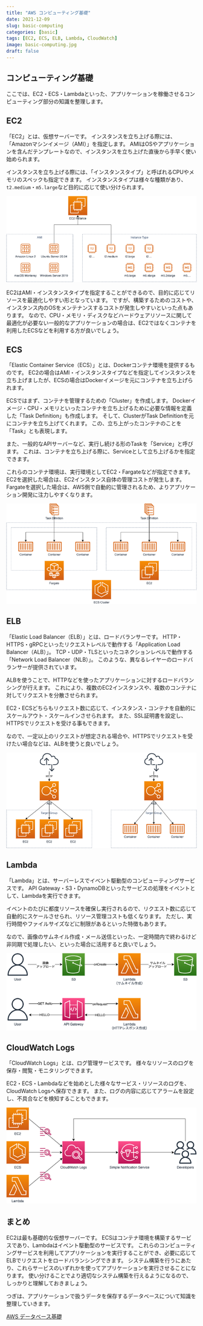 ```yaml
---
title: "AWS コンピューティング基礎"
date: 2021-12-09
slug: basic-computing
categories: [basic]
tags: [EC2, ECS, ELB, Lambda, CloudWatch]
image: basic-computing.jpg
draft: false
---
```


## コンピューティング基礎

ここでは、EC2・ECS・Lambdaといった、アプリケーションを稼働させるコンピューティング部分の知識を整理します。


## EC2

「EC2」とは、仮想サーバーです。
インスタンスを立ち上げる際には、「Amazonマシンイメージ（AMI）」を指定します。
AMIはOSやアプリケーションを含んだテンプレートなので、インスタンスを立ち上げた直後から手早く使い始められます。

インスタンスを立ち上げる際には、「インスタンスタイプ」と呼ばれるCPUやメモリのスペックも指定できます。
インスタンスタイプは様々な種類があり、`t2.medium`・`m5.large`など目的に応じて使い分けられます。

![](group-basic-ec2.png)

EC2はAMI・インスタンスタイプを指定することができるので、目的に応じてリソースを最適化しやすい形となっています。
ですが、構築するためのコストや、インスタンス内のOSをメンテナンスするコストが発生しやすいといった点もあります。
なので、CPU・メモリ・ディスクなどハードウェアリソースに関して最適化が必要ない一般的なアプリケーションの場合は、EC2ではなくコンテナを利用したECSなどを利用する方が良いでしょう。

## ECS

「Elastic Container Service（ECS）」とは、Dockerコンテナ環境を提供するものです。
EC2の場合はAMI・インスタンスタイプなどを指定してインスタンスを立ち上げましたが、ECSの場合はDockerイメージを元にコンテナを立ち上げられます。

ECSではまず、コンテナを管理するための「Cluster」を作成します。
Dockerイメージ・CPU・メモリといったコンテナを立ち上げるために必要な情報を定義した「Task Definition」も作成します。
そして、ClusterがTask Definitionを元にコンテナを立ち上げてくれます。
この、立ち上がったコンテナのことを「Task」とも表現します。

また、一般的なAPIサーバーなど、実行し続ける形のTaskを「Service」と呼びます。
これは、コンテナを立ち上げる際に、Serviceとして立ち上げるかを指定できます。

これらのコンテナ環境は、実行環境としてEC2・Fargateなどが指定できます。
EC2を選択した場合は、EC2インスタンス自体の管理コストが発生します。
Fargateを選択した場合は、AWS側で自動的に管理されるため、よりアプリケーション開発に注力しやすくなります。

![](group-basic-ecs.png)


## ELB

「Elastic Load Balancer（ELB）」とは、ロードバランサーです。
HTTP・HTTPS・gRPCといったリクエストレベルで動作する「Application Load Balancer（ALB）」。
TCP・UDP・TLSといったコネクションレベルで動作する「Network Load Balancer（NLB）」。
このような、異なるレイヤーのロードバランサーが提供されています。

ALBを使うことで、HTTPなどを使ったアプリケーションに対するロードバランシングが行えます。
これにより、複数のEC2インスタンスや、複数のコンテナに対してリクエストを分散させられます。

EC2・ECSどちらもリクエスト数に応じて、インスタンス・コンテナを自動的にスケールアウト・スケールインさせられます。
また、SSL証明書を設定し、HTTPSでリクエストを受ける事もできます。

なので、一定以上のリクエストが想定される場合や、HTTPSでリクエストを受けたい場合などは、ALBを使うと良いでしょう。

![](group-basic-alb.png)


## Lambda

「Lambda」とは、サーバーレスでイベント駆動型のコンピューティングサービスです。
API Gateway・S3・DynamoDBといったサービスの処理をイベントとして、Lambdaを実行できます。

イベントのたびに都度リソースを確保し実行されるので、リクエスト数に応じて自動的にスケールさせられ、リソース管理コストも低くなります。
ただし、実行時間やファイルサイズなどに制限があるといった特徴もあります。

なので、画像のサムネイル作成・メール送信といった、一定時間内で終わるけど非同期で処理したい、といった場合に活用すると良いでしょう。

![](group-basic-lambda.png)


## CloudWatch Logs

「CloudWatch Logs」とは、ログ管理サービスです。
様々なリソースのログを保存・閲覧・モニタリングできます。

EC2・ECS・Lambdaなどを始めとした様々なサービス・リソースのログを、CloudWatch Logsへ保存できます。
また、ログの内容に応じてアラームを設定し、不具合などを検知することもできます。

![](group-basic-logs.png)


## まとめ

EC2は最も基礎的な仮想サーバーです。
ECSはコンテナ環境を構築するサービスであり、Lambdaはイベント駆動型のサービスです。
これらのコンピューティングサービスを利用してアプリケーションを実行することができ、必要に応じてELBでリクエストをロードバランシングできます。
システム構築を行うにあたり、これらサービスのいずれかを使ってアプリケーションを実行させることになります。
使い分けることでより適切なシステム構築を行えるようになるので、しっかりと理解しておきましょう。

つぎは、アプリケーションで扱うデータを保存するデータベースについて知識を整理していきます。

[AWS データベース基礎](/p/basic-database/)
